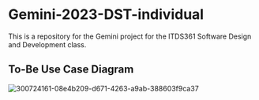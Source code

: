 # Gemini-2023-DST-individual
This is a repository for the Gemini project for the ITDS361 Software Design and Development class.

## To-Be Use Case Diagram

![300724161-08e4b209-d671-4263-a9ab-388603f9ca37](https://github.com/ICT-Mahidol/Gemini-2023-DST/assets/1671353/54b86b2e-7283-400e-b939-2c6764b971bd)
